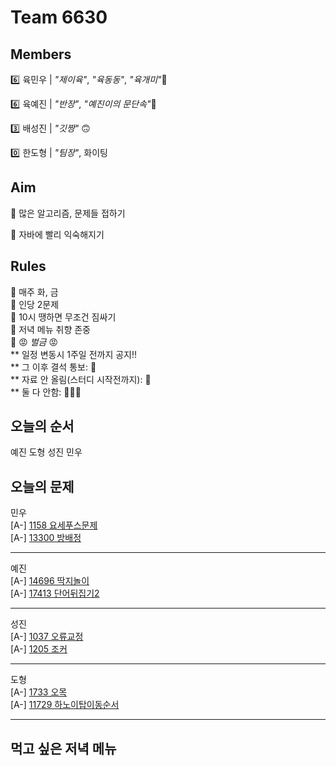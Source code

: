 # Team 6630

## Members
:six:   육민우 | *"제이육"*,  *"육동동"*, *"육개미"*:ant:

:six:   육예진 | *"반장"*, *"예진이의 문단속"*:door:

:three: 배성진 | *"깃짱"*  🙃

:zero:  한도형 | *"팀장"*,  화이팅

## Aim
:dart: 많은 알고리즘, 문제들 접하기

:dart: 자바에 빨리 익숙해지기

## Rules
:pushpin: 매주 화, 금  
:pushpin: 인당 2문제  
:pushpin: 10시 땡하면 무조건 짐싸기  
:pushpin: 저녁 메뉴 취향 존중  
:pushpin: :rage: *벌금* :rage:  
** 일정 변동시 1주일 전까지 공지!!  
** 그 이후 결석 통보: :money_with_wings:  
** 자료 안 올림(스터디 시작전까지): :money_with_wings:    
** 둘 다 안함: :money_with_wings::money_with_wings::money_with_wings:    

## 오늘의 순서
예진
도형
성진
민우
## 오늘의 문제
민우  
[A-] [1158 요세푸스문제](https://www.acmicpc.net/problem/1158)  
[A-] [13300 방배정](https://www.acmicpc.net/problem/13300)  


___
예진  
[A-] [14696 딱지놀이](https://www.acmicpc.net/problem/14696)  
[A-] [17413 단어뒤집기2](https://www.acmicpc.net/problem/17413)  


___
성진  
[A-] [1037 오류교정](https://www.jungol.co.kr/problem/1037)  
[A-] [1205 조커](https://www.jungol.co.kr/problem/1205)  


___
도형  
[A-] [1733 오목](https://www.jungol.co.kr/problem/1733)  
[A-] [11729 하노이탑이동순서](https://www.acmicpc.net/problem/11729)  


___

## 먹고 싶은 저녁 메뉴


